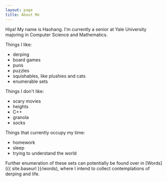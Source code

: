 ```yaml
---
layout: page
title: About Me
---
```


Hiya! My name is Haohang. I'm currently a senior at Yale University majoring in Computer Science and Mathematics.

Things I like:

- derping
- board games
- puns
- puzzles
- squishables, like plushies and cats
- enumerable sets 

Things I don't like:

- scary movies
- heights
- C++
- granola
- socks

Things that currently occupy my time:

- homework
- sleep
- trying to understand the world

Further enumeration of these sets can potentially be found over in [Words]({{ site.baseurl }}/words), where I intend to collect contemplations of derping and life. 
